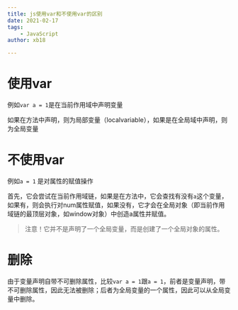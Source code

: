 ```yaml
---
title: js使用var和不使用var的区别
date: 2021-02-17
tags:
	- JavaScript
author: xb18

---
```


# 使用var

例如`var a = 1`是在当前作用域中声明变量

如果在方法中声明，则为局部变量（localvariable），如果是在全局域中声明，则为全局变量

# 不使用var

例如`a = 1` 是对属性的赋值操作

首先，它会尝试在当前作用域链，如果是在方法中，它会查找有没有`a`这个变量，如果有，则会执行对num属性赋值，如果没有，它才会在全局对象（即当前作用域链的最顶层对象，如window对象）中创造a属性并赋值。

>  注意！它并不是声明了一个全局变量，而是创建了一个全局对象的属性。

# 删除

由于变量声明自带不可删除属性，比较`var a = 1`跟`a = 1`，前者是变量声明，带不可删除属性，因此无法被删除；后者为全局变量的一个属性，因此可以从全局变量中删除。


